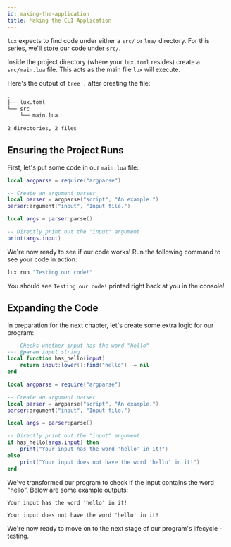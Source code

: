 ```yaml
---
id: making-the-application
title: Making the CLI Application
---
```


`lux` expects to find code under either a `src/` or `lua/` directory.
For this series, we'll store our code under `src/`.

Inside the project directory (where your `lux.toml` resides) create a `src/main.lua` file.
This acts as the main file `lux` will execute.

Here's the output of `tree .` after creating the file:
```sh title="tree ."
.
├── lux.toml
└── src
    └── main.lua

2 directories, 2 files
```

## Ensuring the Project Runs

First, let's put some code in our `main.lua` file:

```lua title="src/main.lua"
local argparse = require("argparse")

-- Create an argument parser
local parser = argparse("script", "An example.")
parser:argument("input", "Input file.")

local args = parser:parse()

-- Directly print out the "input" argument
print(args.input)
```

We're now ready to see if our code works! Run the following command to see your code in action:

```sh
lux run "Testing our code!"
```

You should see `Testing our code!` printed right back at you in the console!

## Expanding the Code

In preparation for the next chapter, let's create some extra logic for our program:

```lua title="src/main.lua"
--- Checks whether input has the word "hello"
--- @param input string
local function has_hello(input)
    return input:lower():find("hello") ~= nil
end

local argparse = require("argparse")

-- Create an argument parser
local parser = argparse("script", "An example.")
parser:argument("input", "Input file.")

local args = parser:parse()

-- Directly print out the "input" argument
if has_hello(args.input) then
    print("Your input has the word 'hello' in it!")
else
    print("Your input does not have the word 'hello' in it!")
end
```

We've transformed our program to check if the input contains the word "hello".
Below are some example outputs:

```none title='lx run "Hello, world!"'
Your input has the word 'hello' in it!
```

```none title='lx run "Hi, world!"'
Your input does not have the word 'hello' in it!
```

We're now ready to move on to the next stage of our program's lifecycle - testing.
